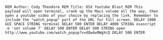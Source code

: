 `REM Author: Cody Theodore
REM Title: OSX Youtube Blast
REM This payload will open terminal, crank up the Macs volume all the way, then open a youtube video of your choice by replacing the link. Remember to include the "watch_popup" part of the URL for full screen.
DELAY 1000
GUI SPACE
STRING terminal
DELAY 500
ENTER
DELAY 4000
STRING osascript -e 'set volume 7'
DELAY 500
ENTER
DELAY 500
STRING open http://www.youtube.com/watch_popup?v=dQw4w9WgXcQ
DELAY 500
ENTER`